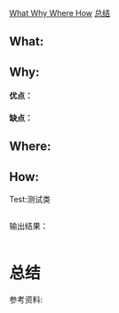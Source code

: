 <a href="#3w1h">What Why Where How</a>
<a href="">总结


## <a name="3w1h">What:</a>




## Why:
#### 优点：


#### 缺点：


## Where:


## How:





Test:测试类
```java

```
输出结果：
```java

```



# 总结

参考资料:
